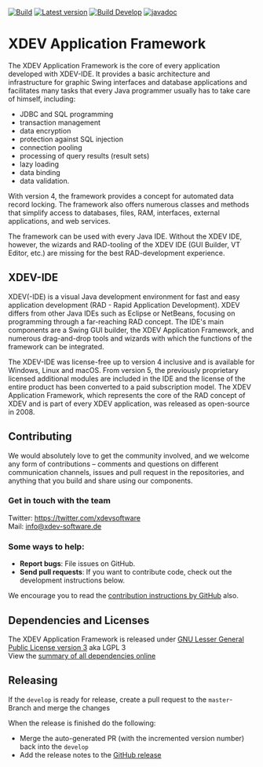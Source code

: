 [![Build](https://img.shields.io/github/workflow/status/xdev-software/xapi/Master%20CI)](https://github.com/xdev-software/xapi/actions?query=workflow%3A%22Master+CI%22)
[![Latest version](https://img.shields.io/maven-central/v/com.xdev-software/xapi)](https://mvnrepository.com/artifact/com.xdev-software/xapi)
[![Build Develop](https://img.shields.io/github/workflow/status/xdev-software/xapi/Develop%20CI/develop?label=build%20develop)](https://github.com/xdev-software/xapi/actions?query=workflow%3A%22Develop+CI%22+branch%3Adevelop)
[![javadoc](https://javadoc.io/badge2/com.xdev-software/xapi/javadoc.svg)](https://javadoc.io/doc/com.xdev-software/xapi) 

# XDEV Application Framework
The XDEV Application Framework is the core of every application developed with XDEV-IDE. It provides a basic architecture and infrastructure for graphic Swing interfaces and database applications and facilitates many tasks that every Java programmer usually has to take care of himself, including: 

 - JDBC and SQL programming
 - transaction management
 - data encryption
 - protection against SQL injection
 - connection pooling
 - processing of query results (result sets)
 - lazy loading
 - data binding
 - data validation. 

With version 4, the framework provides a concept for automated data record locking. The framework also offers numerous classes and methods that simplify access to databases, files, RAM, interfaces, external applications, and web services. 

The framework can be used with every Java IDE. Without the XDEV IDE, however, the wizards and RAD-tooling of the XDEV IDE (GUI Builder, VT Editor, etc.) are missing for the best RAD-development experience. 

## XDEV-IDE
XDEV(-IDE) is a visual Java development environment for fast and easy application development (RAD - Rapid Application Development). XDEV differs from other Java IDEs such as Eclipse or NetBeans, focusing on programming through a far-reaching RAD concept. The IDE's main components are a Swing GUI builder, the XDEV Application Framework, and numerous drag-and-drop tools and wizards with which the functions of the framework can be integrated.

The XDEV-IDE was license-free up to version 4 inclusive and is available for Windows, Linux and macOS. From version 5, the previously proprietary licensed additional modules are included in the IDE and the license of the entire product has been converted to a paid subscription model. The XDEV Application Framework, which represents the core of the RAD concept of XDEV and is part of every XDEV application, was released as open-source in 2008.

## Contributing

We would absolutely love to get the community involved, and we welcome any form of contributions – comments and questions on different communication channels, issues and pull request in the repositories, and anything that you build and share using our components.

### Get in touch with the team

Twitter: https://twitter.com/xdevsoftware<br/>
Mail: info@xdev-software.de

### Some ways to help:

- **Report bugs**: File issues on GitHub.
- **Send pull requests**: If you want to contribute code, check out the development instructions below.

We encourage you to read the [contribution instructions by GitHub](https://guides.github.com/activities/contributing-to-open-source/#contributing) also.

## Dependencies and Licenses
The XDEV Application Framework is released under [GNU Lesser General Public License version 3](https://www.gnu.org/licenses/lgpl-3.0.en.html) aka LGPL 3<br/>
View the [summary of all dependencies online](https://xdev-software.github.io/xapi/dependencies/)

## Releasing
If the ``develop`` is ready for release, create a pull request to the ``master``-Branch and merge the changes

When the release is finished do the following:
* Merge the auto-generated PR (with the incremented version number) back into the ``develop``
* Add the release notes to the [GitHub release](https://github.com/xdev-software/xapi/releases/latest)
